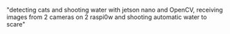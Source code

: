 "detecting cats and shooting water with jetson nano and OpenCV, receiving images from 2 cameras on 2 raspi0w and shooting automatic water to scare"
